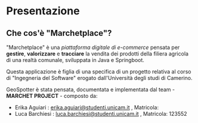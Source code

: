 # Presentazione
## Che cos'è "Marchetplace"?

"Marchetplace" è una *piattaforma digitale di e-commerce* pensata per **gestire**, **valorizzare** e **tracciare** la vendita dei prodotti della filiera agricola di una realtà comunale, sviluppata in Java e Springboot.

Questa applicazione è figlia di una specifica di un progetto relativa al corso di "Ingegneria del Software" erogato dall'Università degli studi di Camerino.

GeoSpotter è stata pensata, documentata e implementata dal team - **MARCHET PROJECT** - composto da:
* Erika Aguiari : erika.aguiari@studenti.unicam.it , Matricola: 
* Luca Barchiesi : luca.barchiesi@studenti.unicam.it , Matricola: 123552
